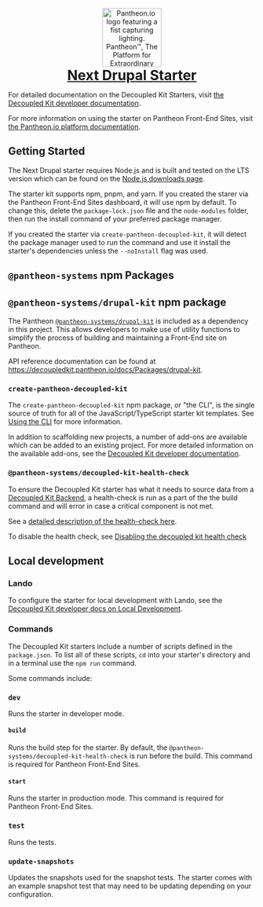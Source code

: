 <div align="center">
	<picture>
  	<source media="(prefers-color-scheme: dark)" srcset="https://raw.githubusercontent.com/pantheon-systems/decoupled-kit-js/canary/web/static/img/W_Fist-Tagline.png">
  	<img height="120" alt="Pantheon.io logo featuring a fist capturing lighting. Pantheon™, The Platform for Extraordinary Websites." src="https://raw.githubusercontent.com/pantheon-systems/decoupled-kit-js/canary/web/static/img/B_Fist-Tagline.png">
	</picture>
	<a href="https://decoupledkit.pantheon.io/docs#next-drupal-starter">
		<h1 style="margin:auto;" align="center">Next Drupal Starter</h1>
	</a>
</div>


For detailed documentation on the Decoupled Kit Starters, visit
[the Decoupled Kit developer documentation](https://decoupledkit.pantheon.io).

For more information on using the starter on Pantheon Front-End Sites, visit
[the Pantheon.io platform documentation](https://docs.pantheon.io/guides/decoupled/).

## Getting Started ##

The Next Drupal starter requires Node.js and is built and tested on the LTS
version which can be found on the
[Node.js downloads page](https://nodejs.org/en/download).

The starter kit supports npm, pnpm, and yarn. If you created the starer via the
Pantheon Front-End Sites dashboard, it will use npm by default. To change this,
delete the `package-lock.json` file and the `node-modules` folder, then run the
install command of your preferred package manager.

If you created the starter via `create-pantheon-decoupled-kit`, it will detect
the package manager used to run the command and use it install the starter's
dependencies unless the `--noInstall` flag was used.

## `@pantheon-systems` npm Packages

## `@pantheon-systems/drupal-kit` npm package

The Pantheon
[`@pantheon-systems/drupal-kit`](https://www.npmjs.com/package/@pantheon-systems/drupal-kit)
is included as a dependency in this project. This allows developers to make use
of utility functions to simplify the process of building and maintaining a
Front-End site on Pantheon.

API reference documentation can be found at
https://decoupledkit.pantheon.io/docs/Packages/drupal-kit.

### `create-pantheon-decoupled-kit`

The `create-pantheon-decoupled-kit` npm package, or "the CLI", is the single
source of truth for all of the JavaScript/TypeScript starter kit templates. See
[Using the CLI](https://decoupledkit.pantheon.io/docs/frontend-starters/using-the-cli)
for more information.

In addition to scaffolding new projects, a number of add-ons are available which
can be added to an existing project. For more detailed information on the
available add-ons, see the
[Decoupled Kit developer documentation](https://decoupledkit.pantheon.io/docs/frontend-starters/using-the-cli#add-ons).

### `@pantheon-systems/decoupled-kit-health-check`

To ensure the Decoupled Kit starter has what it needs to source data from a
[Decoupled Kit Backend](https://decoupledkit.pantheon.io/docs/backend-starters),
a health-check is run as a part of the the build command and will error in case
a critical component is not met.

See a
[detailed description of the health-check here](https://github.com/pantheon-systems/decoupled-kit-js/tree/canary/packages/decoupled-kit-health-check#what-does-it-do).

To disable the health check, see
[Disabling the decoupled kit health check](https://decoupledkit.pantheon.io/docs/frontend-starters/nextjs/nextjs-drupal/troubleshooting#disabling-the-decoupled-kit-health-check)

## Local development

### Lando

To configure the starter for local development with Lando, see the
[Decoupled Kit developer docs on Local Development](https://decoupledkit.pantheon.io/docs/backend-starters/decoupled-drupal/local-development).

### Commands

The Decoupled Kit starters include a number of scripts defined in the
`package.json`. To list all of these scripts, `cd` into your starter's directory
and in a terminal use the `npm run` command.

Some commands include:

### `dev`

Runs the starter in developer mode.

#### `build`

Runs the build step for the starter. By default, the
`@pantheon-systems/decoupled-kit-health-check` is run before the build. This
command is required for Pantheon Front-End Sites.

#### `start`

Runs the starter in production mode. This command is required for Pantheon
Front-End Sites.

### `test`

Runs the tests.

### `update-snapshots`

Updates the snapshots used for the snapshot tests. The starter comes with an
example snapshot test that may need to be updating depending on your
configuration.
